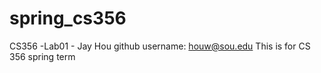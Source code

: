 # spring_cs356
CS356 -Lab01 - Jay Hou
github username: houw@sou.edu
 This is for CS 356 spring term
